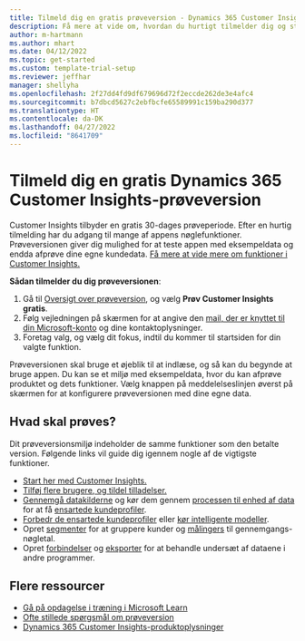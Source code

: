 ```yaml
---
title: Tilmeld dig en gratis prøveversion - Dynamics 365 Customer Insights
description: Få mere at vide om, hvordan du hurtigt tilmelder dig og starter en gratis prøveversion af Customer Insights. Udforsk appen, og find yderligere undervisningsressourcer.
author: m-hartmann
ms.author: mhart
ms.date: 04/12/2022
ms.topic: get-started
ms.custom: template-trial-setup
ms.reviewer: jeffhar
manager: shellyha
ms.openlocfilehash: 2f27dd4fd9df679696d72f2eccde262de3e4afc4
ms.sourcegitcommit: b7dbcd5627c2ebfbcfe65589991c159ba290d377
ms.translationtype: HT
ms.contentlocale: da-DK
ms.lasthandoff: 04/27/2022
ms.locfileid: "8641709"
---
```

# <a name="sign-up-for-a-free-dynamics-365-customer-insights-trial"></a>Tilmeld dig en gratis Dynamics 365 Customer Insights-prøveversion

Customer Insights tilbyder en gratis 30-dages prøveperiode. Efter en hurtig tilmelding har du adgang til mange af appens nøglefunktioner. Prøveversionen giver dig mulighed for at teste appen med eksempeldata og endda afprøve dine egne kundedata. [Få mere at vide mere om funktioner i Customer Insights.](overview.md)

**Sådan tilmelder du dig prøveversionen**:

1. Gå til [Oversigt over prøveversion](https://dynamics.microsoft.com/ai/customer-insights/), og vælg **Prøv Customer Insights gratis**.
1. Følg vejledningen på skærmen for at angive den [mail, der er knyttet til din Microsoft-konto](https://support.microsoft.com/windows/what-is-a-microsoft-account-4a7c48e9-ff5a-e9c6-5a5c-1a57d66c3bfa) og dine kontaktoplysninger.
1. Foretag valg, og vælg dit fokus, indtil du kommer til startsiden for din valgte funktion.

Prøveversionen skal bruge et øjeblik til at indlæse, og så kan du begynde at bruge appen. Du kan se et miljø med eksempeldata, hvor du kan afprøve produktet og dets funktioner. Vælg knappen på meddelelseslinjen øverst på skærmen for at konfigurere prøveversionen med dine egne data.

## <a name="what-to-try"></a>Hvad skal prøves?

Dit prøveversionsmiljø indeholder de samme funktioner som den betalte version. Følgende links vil guide dig igennem nogle af de vigtigste funktioner.

- [Start her med Customer Insights.](get-started.md)
- [Tilføj flere brugere, og tildel tilladelser.](permissions.md)
- [Gennemgå datakilderne](data-sources.md) og kør dem gennem [processen til enhed af data](data-unification.md) for at få [ensartede kundeprofiler](customer-profiles.md).
- [Forbedr de ensartede kundeprofiler](enrichment-hub.md) eller [kør intelligente modeller](predictions-overview.md).
- Opret [segmenter](segments.md) for at gruppere kunder og [målingers](measures.md) til gennemgangs-nøgletal.
- Opret [forbindelser](connections.md) og [eksporter](export-destinations.md) for at behandle undersæt af dataene i andre programmer.

## <a name="additional-resources"></a>Flere ressourcer

- [Gå på opdagelse i træning i Microsoft Learn](/learn/browse/?filter-products=dynamics-dynamics-cust-insights)
- [Ofte stillede spørgsmål om prøveversion](trial-faq.md)
- [Dynamics 365 Customer Insights-produktoplysninger](https://dynamics.microsoft.com/ai/customer-insights/)

